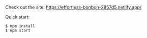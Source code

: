 Check out the site: https://effortless-bonbon-2857d5.netlify.app/

Quick start:

```
$ npm install
$ npm start
